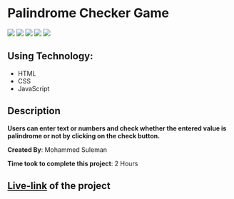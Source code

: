 # Palindrome Checker Game

![](https://img.shields.io/badge/-HTML-orange)
![](https://img.shields.io/badge/-CSS-green)
![](https://img.shields.io/badge/-JAVASCRIPT-yellowgreen)
![](https://img.shields.io/badge/-BUTTONS-blue)
![](https://img.shields.io/badge/-NETLIFY-yellow)

## Using Technology:

- HTML
- CSS
- JavaScript

## Description

**Users can enter text or numbers and check whether the entered value is palindrome or not by clicking on the check button.**

**Created By**: Mohammed Suleman

**Time took to complete this project**: 2 Hours

## [**Live-link**](https://palindrome-checker-ujs-html.netlify.app/) of the project
